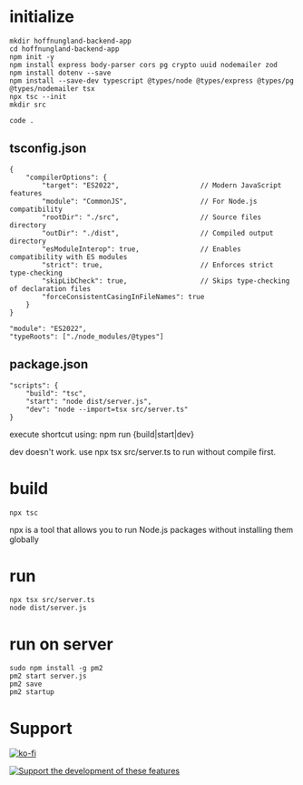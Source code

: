 # initialize

	mkdir hoffnungland-backend-app
	cd hoffnungland-backend-app
	npm init -y
	npm install express body-parser cors pg crypto uuid nodemailer zod
	npm install dotenv --save
	npm install --save-dev typescript @types/node @types/express @types/pg @types/nodemailer tsx
	npx tsc --init
	mkdir src
	
	code .

## tsconfig.json
	{
		"compilerOptions": {
			"target": "ES2022",                    // Modern JavaScript features
			"module": "CommonJS",                  // For Node.js compatibility
			"rootDir": "./src",                    // Source files directory
			"outDir": "./dist",                    // Compiled output directory
			"esModuleInterop": true,               // Enables compatibility with ES modules
			"strict": true,                        // Enforces strict type-checking
			"skipLibCheck": true,                  // Skips type-checking of declaration files
			"forceConsistentCasingInFileNames": true
		}
	}

	"module": "ES2022",
	"typeRoots": ["./node_modules/@types"]

## package.json

	"scripts": {
		"build": "tsc",
		"start": "node dist/server.js",
		"dev": "node --import=tsx src/server.ts"
	}

execute shortcut using: npm run {build|start|dev}

dev doesn't work. use npx tsx src/server.ts to run without compile first.

# build

	npx tsc

npx is a tool that allows you to run Node.js packages without installing them globally

# run

	npx tsx src/server.ts
	node dist/server.js

# run on server

	sudo npm install -g pm2
	pm2 start server.js
	pm2 save
	pm2 startup

# Support

[![ko-fi](https://ko-fi.com/img/githubbutton_sm.svg)](https://ko-fi.com/K3K441XSO)

[![Support the development of these features](https://www.paypalobjects.com/en_US/i/btn/btn_donate_SM.gif)](https://www.paypal.com/donate/?business=VU48PTCSF93A2&no_recurring=0&item_name=Support+the+development+of+these+features.&currency_code=EUR)